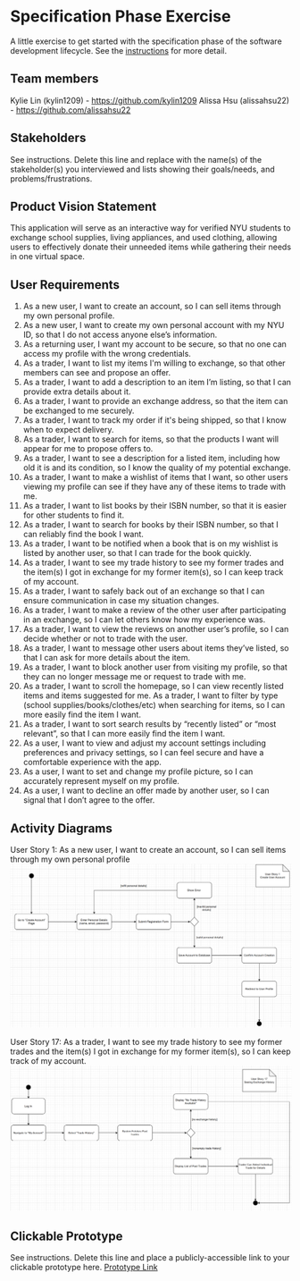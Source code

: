 # Specification Phase Exercise

A little exercise to get started with the specification phase of the software development lifecycle. See the [instructions](instructions.md) for more detail.

## Team members

Kylie Lin (kylin1209) - https://github.com/kylin1209
Alissa Hsu (alissahsu22) - https://github.com/alissahsu22

## Stakeholders

See instructions. Delete this line and replace with the name(s) of the stakeholder(s) you interviewed and lists showing their goals/needs, and problems/frustrations.

## Product Vision Statement

This application will serve as an interactive way for verified NYU students to exchange school supplies, living appliances, and used clothing, allowing users to effectively donate their unneeded items while gathering their needs in one virtual space. 


## User Requirements

1. As a new user, I want to create an account, so I can sell items through my own personal profile.
2. As a new user, I want to create my own personal account with my NYU ID, so that I do not access anyone else’s information.
3. As a returning user, I want my account to be secure, so that no one can access my profile with the wrong credentials.
4. As a trader, I want to list my items I'm willing to exchange, so that other members can see and propose an offer.
5. As a trader, I want to add a description to an item I’m listing, so that I can provide extra details about it.
6. As a trader, I want to provide an exchange address, so that the item can be exchanged to me securely.
7. As a trader, I want to track my order if it's being shipped, so that I know when to expect delivery.
8. As a trader, I want to search for items, so that the products I want will appear for me to propose offers to.
9. As a trader, I want to see a description for a listed item, including how old it is and its condition, so I know the quality of my potential exchange.
10. As a trader, I want to make a wishlist of items that I want, so other users viewing my profile can see if they have any of these items to trade with me.
11. As a trader, I want to list books by their ISBN number, so that it is easier for other students to find it.
12. As a trader, I want to search for books by their ISBN number, so that I can reliably find the book I want.
13. As a trader, I want to be notified when a book that is on my wishlist is listed by another user, so that I can trade for the book quickly.
14. As a trader, I want to see my trade history to see my former trades and the item(s) I got in exchange for my former item(s), so I can keep track of my account.
15. As a trader, I want to safely back out of an exchange so that I can ensure communication in case my situation changes.
16. As a trader, I want to make a review of the other user after participating in an exchange, so I can let others know how my experience was.
17. As a trader, I want to view the reviews on another user’s profile, so I can decide whether or not to trade with the user.
18. As a trader, I want to message other users about items they’ve listed, so that I can ask for more details about the item.
19. As a trader, I want to block another user from visiting my profile, so that they can no longer message me or request to trade with me.
20. As a trader, I want to scroll the homepage, so I can view recently listed items and items suggested for me.
As a trader, I want to filter by type (school supplies/books/clothes/etc) when searching for items, so I can more easily find the item I want.
21. As a trader, I want to sort search results by “recently listed” or “most relevant”, so that I can more easily find the item I want.
22. As a user, I want to view and adjust my account settings including preferences and privacy settings, so I can feel secure and have a comfortable experience with the app.
23. As a user, I want to set and change my profile picture, so I can accurately represent myself on my profile.
24. As a user, I want to decline an offer made by another user, so I can signal that I don’t agree to the offer.


## Activity Diagrams
User Story 1: As a new user, I want to create an account, so I can sell items through my own personal profile
![User Story 1: As a new user, I want to create an account, so I can sell items through my own personal profile.](User%20Story%201.png)

User Story 17: As a trader, I want to see my trade history to see my former trades and the item(s) I got in exchange for my former item(s), so I can keep track of my account.
![User Story 17: As a trader, I want to see my trade history to see my former trades and the item(s) I got in exchange for my former item(s), so I can keep track of my account.](User%20Story%2017.png)



## Clickable Prototype

See instructions. Delete this line and place a publicly-accessible link to your clickable prototype here.
[Prototype Link](https://www.figma.com/proto/ZbUssiE5vHxP8nreoGrsOa/Specification_Exercise?node-id=0-1&t=mg1VwSO1qAPs4dIL-1)

